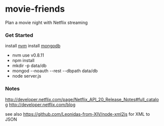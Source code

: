 movie-friends
=============

Plan a movie night with Netflix streaming

### Get Started

   install [nvm](https://github.com/creationix/nvm)
   install [mongodb](http://www.mongodb.org/)

   * nvm use v0.8.11
   * npm install
   * mkdir -p data/db
   * mongod --noauth --rest --dbpath data/db
   * node server.js
   
### Notes

http://developer.netflix.com/page/Netflix_API_20_Release_Notes#full_catalog
http://developer.netflix.com/blog

see also https://github.com/Leonidas-from-XIV/node-xml2js for XML to JSON